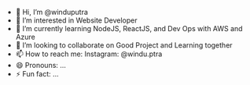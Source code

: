 - 👋 Hi, I’m @winduputra
- 👀 I’m interested in Website Developer
- 🌱 I’m currently learning NodeJS, ReactJS, and Dev Ops with AWS and Azure
- 💞️ I’m looking to collaborate on Good Project and Learning together 
- 📫 How to reach me: Instagram: @windu.ptra
- 😄 Pronouns: ...
- ⚡ Fun fact: ...

<!---
winduputra/winduputra is a ✨ special ✨ repository because its `README.md` (this file) appears on your GitHub profile.
You can click the Preview link to take a look at your changes.
--->
